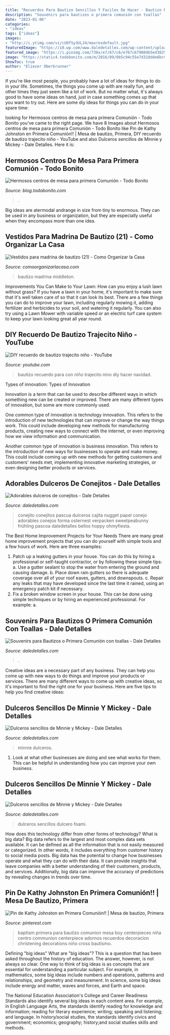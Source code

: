 ```yaml
---
title: "Recuerdos Para Bautizo Sencillos Y Faciles De Hacer - Bautizo Recuerdo Para Con Niño Trajecito Nino Diy Hacer Navidad"
description: "Souvenirs para bautizos o primera comunión con toallas"
date: "2023-01-06"
categories:
- "ideas"
tags: ["ideas"]
images:
- "http://i.ytimg.com/vi/cUOfSy3ULJ4/maxresdefault.jpg"
featuredImage: "https://i0.wp.com/www.daledetalles.com/wp-content/uploads/2016/04/dulcero-minnie1.jpg"
featured_image: "https://i.pinimg.com/736x/e7/67/c6/e767c679804b5ed38256289bcab49b20--boy-baptism-centerpieces-baptism-party.jpg"
image: "https://static4.todobonito.com/m/2016/09/0b5c94c55e7d318dde6bc9f259f5ee2b.jpg"
ShowToc: true
author: "Eliezer Oberbrunner"
---
```



If you're like most people, you probably have a lot of ideas for things to do in your life. Sometimes, the things you come up with are really fun, and other times they just seem like a lot of work. But no matter what, it's always good to have some ideas on hand, just in case something comes up that you want to try out. Here are some diy ideas for things you can do in your spare time: 

	

		
looking for Hermosos centros de mesa para primera Comunión - Todo Bonito you've came to the right page. We have 8 Images about Hermosos centros de mesa para primera Comunión - Todo Bonito like Pin de Kathy Johnston en Primera Comunión!! | Mesa de bautizo, Primera, DIY recuerdo de bautizo trajecito niño - YouTube and also Dulceros sencillos de Minnie y Mickey - Dale Detalles. Here it is:
		
    
## Hermosos Centros De Mesa Para Primera Comunión - Todo Bonito

<img loading=lazy src="https://static4.todobonito.com/m/2016/09/0b5c94c55e7d318dde6bc9f259f5ee2b.jpg" onerror="this.onerror=null;this.src='https://tse4.mm.bing.net/th?id=OIP.ChnvmAuQKKm0Iw33Sr1gOAHaJ4&amp;pid=15.1';" alt="Hermosos centros de mesa para primera Comunión - Todo Bonito">

_Source: blog.todobonito.com_

>. 

	

Big ideas are atermodal andrange in size from tiny to enormous. They can be used in any business or organization, but they are especially useful when they encompass more than one idea. 

    
## Vestidos Para Madrina De Bautizo (21) - Como Organizar La Casa

<img loading=lazy src="https://comoorganizarlacasa.com/wp-content/uploads/2016/04/Vestidos-para-madrina-de-bautizo-21.jpg" onerror="this.onerror=null;this.src='https://tse4.mm.bing.net/th?id=OIP.xHtSMA1UcXP8gQ6pLaqLqAAAAA&amp;pid=15.1';" alt="Vestidos para madrina de bautizo (21) - Como Organizar la Casa">

_Source: comoorganizarlacasa.com_

>bautizo madrina middleton. 

	

Improvements You Can Make to Your Lawn: How can you enjoy a lush lawn without grass?
If you have a lawn in your home, it's important to make sure that it's well taken care of so that it can look its best. There are a few things you can do to improve your lawn, including regularly mowing it, adding fertilizer and herbicides to your soil, and watering it regularly. You can also try using a Lawn Mower with variable speed or an electric turf care system to keep your lawn looking great all year round.

    
## DIY Recuerdo De Bautizo Trajecito Niño - YouTube

<img loading=lazy src="http://i.ytimg.com/vi/cUOfSy3ULJ4/maxresdefault.jpg" onerror="this.onerror=null;this.src='https://tse4.mm.bing.net/th?id=OIP.GLqo23lHeC6oJ1jIL0Mq4QHaEK&amp;pid=15.1';" alt="DIY recuerdo de bautizo trajecito niño - YouTube">

_Source: youtube.com_

>bautizo recuerdo para con niño trajecito nino diy hacer navidad. 

	

Types of innovation:
Types of Innovation

Innovation is a term that can be used to describe different ways in which something new can be created or improved. There are many different types of innovation, but some are more commonly used.

One common type of innovation is technology innovation. This refers to the introduction of new technologies that can improve or change the way things work. This could include developing new methods for manufacturing products, creating new ways to connect with the internet, or even improving how we view information and communication.

Another common type of innovation is business innovation. This refers to the introduction of new ways for businesses to operate and make money. This could include coming up with new methods for getting customers and customers' needs met, implementing innovative marketing strategies, or even designing better products or services.

    
## Adorables Dulceros De Conejitos - Dale Detalles

<img loading=lazy src="https://i0.wp.com/www.daledetalles.com/wp-content/uploads/2018/03/conejo-dulcero12-768x1024.jpg?resize=550%2C733" onerror="this.onerror=null;this.src='https://tse1.mm.bing.net/th?id=OIP.GEJRKi4KFdXMcZpTFNBNcwHaJ3&amp;pid=15.1';" alt="Adorables dulceros de conejitos - Dale Detalles">

_Source: daledetalles.com_

>conejito conejitos pascua dulceros cajita nugget papel conejo adorables conejos forma osternest verpacken sweetpeabunny frühling pascoa daledetalles bellos hoppy ohmyfiesta. 

	

The Best Home Improvement Projects for Your Needs
There are many great home improvement projects that you can do yourself with simple tools and a few hours of work. Here are three examples: 
1. Patch up a leaking gutters in your house. You can do this by hiring a professional or self-taught contractor, or by following these simple tips: 
a. Use a gutter sealant to stop the water from entering the ground and causing damage. 
b. Place down rain gutters so there is adequate coverage over all of your roof eaves, gutters, and downspouts. 
c. Repair any leaks that may have developed since the last time it rained, using an emergency patch kit if necessary.
2. Fix a broken window screen in your house. This can be done using simple techniques or by hiring an experienced professional. For example: 
a.

    
## Souvenirs Para Bautizos O Primera Comunión Con Toallas - Dale Detalles

<img loading=lazy src="https://i2.wp.com/www.daledetalles.com/wp-content/uploads/2017/07/recuerdos-con-toallas5.jpg" onerror="this.onerror=null;this.src='https://tse4.mm.bing.net/th?id=OIP.hf5zkwAAk09k8s_s5XgW7gHaG_&amp;pid=15.1';" alt="Souvenirs para Bautizos o Primera Comunión con toallas - Dale Detalles">

_Source: daledetalles.com_

>. 

	

Creative ideas are a necessary part of any business. They can help you come up with new ways to do things and improve your products or services. There are many different ways to come up with creative ideas, so it's important to find the right one for your business. Here are five tips to help you find creative ideas: 

    
## Dulceros Sencillos De Minnie Y Mickey - Dale Detalles

<img loading=lazy src="https://i0.wp.com/www.daledetalles.com/wp-content/uploads/2016/04/dulcero-minnie1.jpg" onerror="this.onerror=null;this.src='https://tse3.mm.bing.net/th?id=OIP.Q1LIOKKJnGRAYTKyeZ9z5AAAAA&amp;pid=15.1';" alt="Dulceros sencillos de Minnie y Mickey - Dale Detalles">

_Source: daledetalles.com_

>minnie dulceros. 

	

1. Look at what other businesses are doing and see what works for them. This can be helpful in understanding how you can improve your own business. 

    
## Dulceros Sencillos De Minnie Y Mickey - Dale Detalles

<img loading=lazy src="https://i2.wp.com/www.daledetalles.com/wp-content/uploads/2016/04/dulcero-minnie2.jpg?resize=564%2C752" onerror="this.onerror=null;this.src='https://tse2.mm.bing.net/th?id=OIP.vbSIxqNPU6Ypd_KRjJkjfQHaJ4&amp;pid=15.1';" alt="Dulceros sencillos de Minnie y Mickey - Dale Detalles">

_Source: daledetalles.com_

>dulceros sencillos dulcero foami. 

	

How does this technology differ from other forms of technology?
What is big data? Big data refers to the largest and most complex data sets available. It can be defined as all the information that is not easily measured or categorized. In other words, it includes everything from customer history to social media posts.
Big data has the potential to change how businesses operate and what they can do with their data. It can provide insights that leave companies with a better understanding of their customers, products, and services. Additionally, big data can improve the accuracy of predictions by revealing changes in trends over time.

    
## Pin De Kathy Johnston En Primera Comunión!! | Mesa De Bautizo, Primera

<img loading=lazy src="https://i.pinimg.com/736x/e7/67/c6/e767c679804b5ed38256289bcab49b20--boy-baptism-centerpieces-baptism-party.jpg" onerror="this.onerror=null;this.src='https://tse2.mm.bing.net/th?id=OIP.J1G8ZexzL5Wjjf5xT6V1MwC7FN&amp;pid=15.1';" alt="Pin de Kathy Johnston en Primera Comunión!! | Mesa de bautizo, Primera">

_Source: pinterest.com_

>baptism primera para bautizo comunion mesa boy centerpieces niña centro communion centerpiece adornos recuerdos decoracion christening decorations niño cross bautismo. 

	

Defining "big ideas"
What are "big ideas"? This is a question that has been asked throughout the history of education. The answer, however, is not always so clear.
One way to think of big ideas is as concepts that are essential for understanding a particular subject. For example, in mathematics, some big ideas include numbers and operations, patterns and relationships, and geometry and measurement. In science, some big ideas include energy and matter, waves and forces, and Earth and space.

The National Education Association's College and Career Readiness Standards also identify several big ideas in each content area. For example, in English Language Arts, the standards identify reading for knowledge and information; reading for literary experience; writing; speaking and listening; and language. In history/social studies, the standards identify civics and government; economics; geography; history;and social studies skills and methods.

